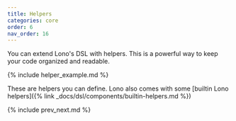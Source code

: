 ```yaml
---
title: Helpers
categories: core
order: 6
nav_order: 16
---
```


You can extend Lono's DSL with helpers. This is a powerful way to keep your code organized and readable.

{% include helper_example.md %}

These are helpers you can define. Lono also comes with some [builtin Lono helpers]({% link _docs/dsl/components/builtin-helpers.md %})

{% include prev_next.md %}

